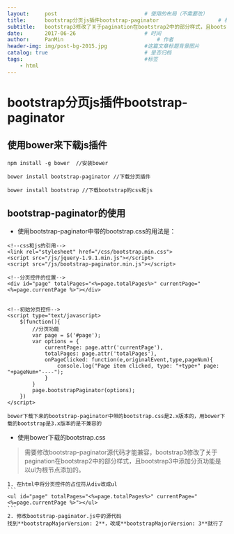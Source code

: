 ```yaml
---
layout:     post                            # 使用的布局（不需要改）
title:      bootstrap分页js插件bootstrap-paginator                   # 标题
subtitle:   bootstrap3修改了关于pagination在bootstrap2中的部分样式，且bootstrap3中添加分页功能是以ul为根节点添加的  #副标题
date:       2017-06-26                      # 时间
author:     PanMin                              # 作者
header-img: img/post-bg-2015.jpg            #这篇文章标题背景图片
catalog: true                               # 是否归档
tags:                                       #标签
    - html
---
```


# bootstrap分页js插件bootstrap-paginator

## 使用bower来下载js插件
```
npm install -g bower  //安装bower

bower install bootstrap-paginator //下载分页插件

bower install bootstrap //下载bootstrap的css和js
```

## bootstrap-paginator的使用
* 使用bootstrap-paginator中带的bootstrap.css的用法是：

```
<!--css和js的引用-->
<link rel="stylesheet" href="/css/bootstrap.min.css">
<script src="/js/jquery-1.9.1.min.js"></script>
<script src="/js/bootstrap-paginator.min.js"></script>

<!--分页控件的位置-->
<div id="page" totalPages="<%=page.totalPages%>" currentPage="<%=page.currentPage %>"></div>


<!--初始分页控件-->
<script type="text/javascript>
	$(function(){
        //分页功能
        var page = $('#page');
        var options = {
            currentPage: page.attr('currentPage'),
            totalPages: page.attr('totalPages'),
            onPageClicked: function(e,originalEvent,type,pageNum){
                console.log("Page item clicked, type: "+type+" page: "+pageNum+"----");
            }
        }
        page.bootstrapPaginator(options);
    })
</script>
```
`bower下载下来的bootstrap-paginator中带的bootstrap.css是2.x版本的，用bower下载的bootstrap是3.x版本的是不兼容的`

* 使用bower下载的bootstrap.css
> 需要修改bootstrap-paginator源代码才能兼容，bootstrap3修改了关于pagination在bootstrap2中的部分样式，且bootstrap3中添加分页功能是以ul为根节点添加的。
	
	1. 在html中将分页控件的占位符从div改成ul
	```
	<ul id="page" totalPages="<%=page.totalPages%>" currentPage="<%=page.currentPage %>"></ul>
	```
	2. 修改bootstrap-paginator.js中的源代码
	找到**bootstrapMajorVersion: 2**，改成**bootstrapMajorVersion: 3**就行了